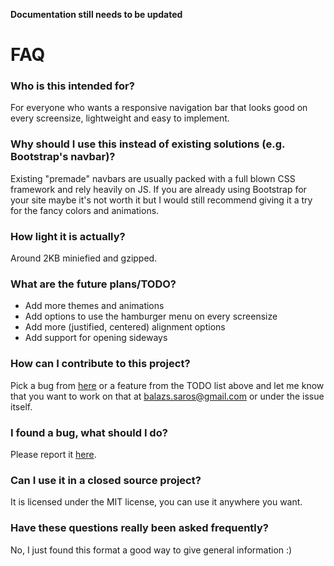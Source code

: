 **Documentation still needs to be updated**

# FAQ

### Who is this intended for?

For everyone who wants a responsive navigation bar that looks good on every screensize, lightweight and easy to implement.

### Why should I use this instead of existing solutions (e.g. Bootstrap's navbar)?

Existing "premade" navbars are usually packed with a full blown CSS framework and rely heavily on JS. If you are already using Bootstrap for your site maybe it's not worth it but I would still recommend giving it a try for the fancy colors and animations.

### How light it is actually?

Around 2KB miniefied and gzipped.

### What are the future plans/TODO?

- Add more themes and animations
- Add options to use the hamburger menu on every screensize
- Add more (justified, centered) alignment options
- Add support for opening sideways

### How can I contribute to this project?

Pick a bug from [here](https://github.com/balzss/luxbar/issues) or a feature from the TODO list above and let me know that you want to work on that at [balazs.saros@gmail.com](mailto:balazs.saros@gmail.com) or under the issue itself.

### I found a bug, what should I do?

Please report it [here](https://github.com/balzss/luxbar/issues).

### Can I use it in a closed source project?

It is licensed under the MIT license, you can use it anywhere you want.

### Have these questions really been asked frequently?

No, I just found this format a good way to give general information :)
